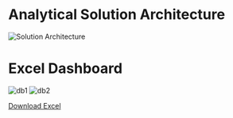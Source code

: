 # Analytical Solution Architecture

![Solution Architecture](https://github.com/HannaStselmashok/DE-101/assets/99286647/0c503a59-32b9-4cc1-a0f2-4bc16d1600c6)

# Excel Dashboard

![db1](https://github.com/HannaStselmashok/DE-101/assets/99286647/372381d0-674e-4df2-a0bd-31e6a5950248)
![db2](https://github.com/HannaStselmashok/DE-101/assets/99286647/9913443a-fd29-4467-a411-a46ed2609c69)


[Download Excel](https://github.com/HannaStselmashok/DE-101/blob/f98cf2b02ab7cb9303afbbea6b6483edee6873c3/MODULE01/Superstore_project.xlsx)
